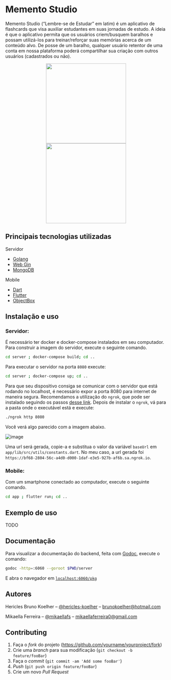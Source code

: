 # Memento Studio
Memento Studio (“Lembre-se de Estudar” em latim) é um aplicativo de flashcards que visa auxiliar estudantes em suas jornadas de estudo. A ideia é que o aplicativo permita que os usuários criem/busquem baralhos e possam utilizá-los para treinar/reforçar suas memórias acerca de um conteúdo alvo. De posse de um baralho, qualquer usuário retentor de uma conta em nossa plataforma poderá compartilhar sua criação com outros usuários (cadastrados ou não).

<p align="middle">
  <img src="https://user-images.githubusercontent.com/42984505/184510631-9c33c143-56e4-4649-b24f-45dff3556a4f.jpg" width="250" hspace="20" />
  <img src="https://user-images.githubusercontent.com/42984505/184510634-13532544-e1c3-485e-8246-b6ce8ab31bc6.jpg" width="250" hspace="20"/> 
</p>

## Principais tecnologias utilizadas
Servidor
- [Golang](https://go.dev/)
- [Web Gin](https://gin-gonic.com/)
- [MongoDB](https://www.mongodb.com/)

Mobile
- [Dart](https://dart.dev/)
- [Flutter](https://flutter.dev/)
- [ObjectBox](https://objectbox.io/)

## Instalação e uso
### Servidor:
É necessário ter docker e docker-compose instalados em seu computador. Para construir a imagem do servidor, execute o seguinte comando.
```sh
cd server ; docker-compose build; cd ..
```
Para executar o servidor na porta `8080` execute:
```sh
cd server ; docker-compose up; cd ..
```

Para que seu dispositivo consiga se comunicar com o servidor que está rodando no localhost, é necessário expor a porta 8080 para internet de maneira segura. Recomendamos a utilização do `ngrok`, que pode ser instalado seguindo os passos [desse link](https://ngrok.com/download). Depois de instalar o `ngrok`, vá para a pasta onde o executável está e execute:

```sh
./ngrok http 8080
```
Você verá algo parecido com a imagem abaixo.

![image](https://user-images.githubusercontent.com/42984505/184511252-4a5b81dd-5626-49cf-a718-63fe3e067b2f.png)

Uma url será gerada, copie-a e substitua o valor da variável `baseUrl` em `app/lib/src/utils/constants.dart`. No meu caso, a url gerada foi `https://bf68-2804-56c-a4d0-d000-1daf-e3e5-927b-af6b.sa.ngrok.io`.

### Mobile:
Com um smartphone conectado ao computador, execute o seguinte comando. 
```sh
cd app ; flutter run; cd ..
```

## Exemplo de uso

TODO

## Documentação
Para visualizar a documentação do backend, feita com [Godoc](https://pkg.go.dev/golang.org/x/tools/cmd/godoc), execute o comando:

```sh
godoc -http=:6060 --goroot $PWD/server

```

E abra o navegador em [`localhost:6060/pkg`](http://localhost:6060/pkg)

## Autores

Hericles Bruno Koelher – [@hericles-koelher](https://github.com/hericles-koelher) – brunokoelher@hotmail.com

Mikaella Ferreira – [@mikaellafs](https://github.com/mikaellafs) – mikaellaferreira0@gmail.com

## Contributing

1. Faça o _fork_ do projeto (<https://github.com/yourname/yourproject/fork>)
2. Crie uma _branch_ para sua modificação (`git checkout -b feature/fooBar`)
3. Faça o _commit_ (`git commit -am 'Add some fooBar'`)
4. _Push_ (`git push origin feature/fooBar`)
5. Crie um novo _Pull Request_
